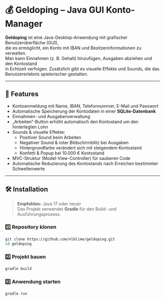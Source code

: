 # 💰 Geldoping – Java GUI Konto-Manager

**Geldoping** ist eine Java-Desktop-Anwendung mit grafischer Benutzeroberfläche (GUI),  
die es ermöglicht, ein Konto mit IBAN und Besitzerinformationen zu verwalten.  
Man kann Einnahmen (z. B. Gehalt) hinzufügen, Ausgaben abziehen und den Kontostand  
in Echtzeit verfolgen. Zusätzlich gibt es visuelle Effekte und Sounds, die das  
Benutzererlebnis spielerischer gestalten.

---

## 🚀 Features
- Kontoanmeldung mit Name, IBAN, Telefonnummer, E-Mail und Passwort  
- Automatische Speicherung der Kontodaten in einer **SQLite-Datenbank**  
- Einnahmen- und Ausgabenverwaltung  
- „Arbeiten“-Button erhöht automatisch den Kontostand um den hinterlegten Lohn  
- Sounds & visuelle Effekte:
  - Positiver Sound beim Arbeiten  
  - Negativer Sound & roter Bildschirmblitz bei Ausgaben  
  - Hintergrundfarbe verändert sich mit steigendem Kontostand  
  - Konfetti & Popup bei 10.000 € Kontostand  
- MVC-Struktur (Model-View-Controller) für sauberen Code  
- Automatische Reduzierung des Kontostands nach Erreichen bestimmter Schwellenwerte  

---

## 🛠 Installation

> **Empfohlen:** Java 17 oder neuer  
> Das Projekt verwendet **Gradle** für den Build- und Ausführungsprozess.

### 1️⃣ Repository klonen
```bash
git clone https://github.com/nlblime/geldoping.git
cd geldoping
```

### 2️⃣ Projekt bauen
```bash
gradle build
```

### 3️⃣ Anwendung starten
```bash
gradle run
```
